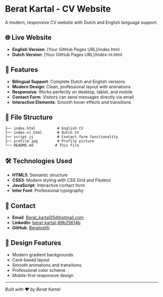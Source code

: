 # Berat Kartal - CV Website

A modern, responsive CV website with Dutch and English language support.

## 🌐 Live Website
- **English Version**: [Your GitHub Pages URL]/index.html
- **Dutch Version**: [Your GitHub Pages URL]/index-nl.html

## 🚀 Features
- **Bilingual Support**: Complete Dutch and English versions
- **Modern Design**: Clean, professional layout with animations
- **Responsive**: Works perfectly on desktop, tablet, and mobile
- **Contact Form**: Visitors can send messages directly via email
- **Interactive Elements**: Smooth hover effects and transitions

## 📁 File Structure
```
├── index.html          # English CV
├── index-nl.html       # Dutch CV
├── script.js           # Contact form functionality
├── profile.jpg         # Profile picture
└── README.md          # This file
```

## 🛠️ Technologies Used
- **HTML5**: Semantic structure
- **CSS3**: Modern styling with CSS Grid and Flexbox
- **JavaScript**: Interactive contact form
- **Inter Font**: Professional typography

## 📧 Contact
- **Email**: Berat_kartal05@hotmail.com
- **LinkedIn**: [berat-kartal-89b25614b](https://linkedin.com/in/berat-kartal-89b25614b)
- **GitHub**: [Beratoshh](https://github.com/Beratoshh)

## 🎨 Design Features
- Modern gradient backgrounds
- Card-based layout
- Smooth animations and transitions
- Professional color scheme
- Mobile-first responsive design

---
*Built with ❤️ by Berat Kartal*
